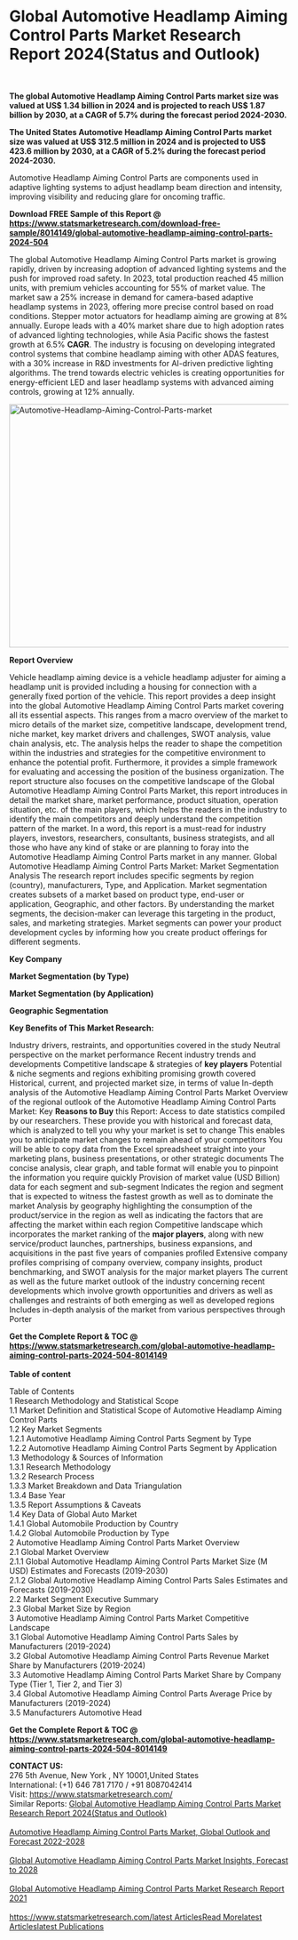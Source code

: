 <h1>Global Automotive Headlamp Aiming Control Parts Market Research Report 2024(Status and Outlook)</h1><br/><p><strong>The global Automotive Headlamp Aiming Control Parts market size was valued at US$ 1.34 billion in 2024 and is projected to reach US$ 1.87 billion by 2030, at a <strong>CAGR</strong> of 5.7% during the forecast period 2024-2030.</strong></p><p><strong>The United States Automotive Headlamp Aiming Control Parts market size was valued at US$ 312.5 million in 2024 and is projected to US$ 423.6 million by 2030, at a <strong>CAGR</strong> of 5.2% during the forecast period 2024-2030.</strong></p><p>Automotive Headlamp Aiming Control Parts are components used in adaptive lighting systems to adjust headlamp beam direction and intensity, improving visibility and reducing glare for oncoming traffic.</p><p><strong>Download FREE Sample of this Report @ <a href="https://www.statsmarketresearch.com/download-free-sample/8014149/global-automotive-headlamp-aiming-control-parts-2024-504">https://www.statsmarketresearch.com/download-free-sample/8014149/global-automotive-headlamp-aiming-control-parts-2024-504</a></strong></p><p>The global Automotive Headlamp Aiming Control Parts market is growing rapidly, driven by increasing adoption of advanced lighting systems and the push for improved road safety. In 2023, total production reached 45 million units, with premium vehicles accounting for 55% of market value. The market saw a 25% increase in demand for camera-based adaptive headlamp systems in 2023, offering more precise control based on road conditions. Stepper motor actuators for headlamp aiming are growing at 8% annually. Europe leads with a 40% market share due to high adoption rates of advanced lighting technologies, while Asia Pacific shows the fastest growth at 6.5% <strong>CAGR</strong>. The industry is focusing on developing integrated control systems that combine headlamp aiming with other ADAS features, with a 30% increase in R&D investments for AI-driven predictive lighting algorithms. The trend towards electric vehicles is creating opportunities for energy-efficient LED and laser headlamp systems with advanced aiming controls, growing at 12% annually.</p><p><img alt="Automotive-Headlamp-Aiming-Control-Parts-market" src="https://www.grandresearchstore.com/assets/report-images/Automotive_Headlamp_Aiming_Control_Parts_market_1.png" style="width: 730px; height: 438px;"></p><p><strong>Report Overview</strong></p><p>Vehicle headlamp aiming device is a vehicle headlamp adjuster for aiming a headlamp unit is provided including a housing for connection with a generally fixed portion of the vehicle. This report provides a deep insight into the global Automotive Headlamp Aiming Control Parts market covering all its essential aspects. This ranges from a macro overview of the market to micro details of the market size, competitive landscape, development trend, niche market, key market drivers and challenges, SWOT analysis, value chain analysis, etc. The analysis helps the reader to shape the competition within the industries and strategies for the competitive environment to enhance the potential profit. Furthermore, it provides a simple framework for evaluating and accessing the position of the business organization. The report structure also focuses on the competitive landscape of the Global Automotive Headlamp Aiming Control Parts Market, this report introduces in detail the market share, market performance, product situation, operation situation, etc. of the main players, which helps the readers in the industry to identify the main competitors and deeply understand the competition pattern of the market. In a word, this report is a must-read for industry players, investors, researchers, consultants, business strategists, and all those who have any kind of stake or are planning to foray into the Automotive Headlamp Aiming Control Parts market in any manner. Global Automotive Headlamp Aiming Control Parts Market: Market Segmentation Analysis The research report includes specific segments by region (country), manufacturers, Type, and Application. Market segmentation creates subsets of a market based on product type, end-user or application, Geographic, and other factors. By understanding the market segments, the decision-maker can leverage this targeting in the product, sales, and marketing strategies. Market segments can power your product development cycles by informing how you create product offerings for different segments.</p><p><strong>Key Company</strong></p><p><strong>Market Segmentation (by Type)</strong></p><p><strong>Market Segmentation (<strong>by Application</strong>)</strong></p><p><strong>Geographic Segmentation</strong></p><p><strong>Key Benefits of This Market Research:</strong></p><p>Industry drivers, restraints, and opportunities covered in the study Neutral perspective on the market performance Recent industry trends and developments Competitive landscape & strategies of <strong>key players</strong> Potential & niche segments and regions exhibiting promising growth covered Historical, current, and projected market size, in terms of value In-depth analysis of the Automotive Headlamp Aiming Control Parts Market Overview of the regional outlook of the Automotive Headlamp Aiming Control Parts Market: Key <strong>Reasons to Buy</strong> this Report: Access to date statistics compiled by our researchers. These provide you with historical and forecast data, which is analyzed to tell you why your market is set to change This enables you to anticipate market changes to remain ahead of your competitors You will be able to copy data from the Excel spreadsheet straight into your marketing plans, business presentations, or other strategic documents The concise analysis, clear graph, and table format will enable you to pinpoint the information you require quickly Provision of market value (USD Billion) data for each segment and sub-segment Indicates the region and segment that is expected to witness the fastest growth as well as to dominate the market Analysis by geography highlighting the consumption of the product/service in the region as well as indicating the factors that are affecting the market within each region Competitive landscape which incorporates the market ranking of the <strong>major players</strong>, along with new service/product launches, partnerships, business expansions, and acquisitions in the past five years of companies profiled Extensive company profiles comprising of company overview, company insights, product benchmarking, and SWOT analysis for the major market players The current as well as the future market outlook of the industry concerning recent developments which involve growth opportunities and drivers as well as challenges and restraints of both emerging as well as developed regions Includes in-depth analysis of the market from various perspectives through Porter</p><div><b>Get the Complete Report & TOC @ <a href="https://www.statsmarketresearch.com/global-automotive-headlamp-aiming-control-parts-2024-504-8014149">https://www.statsmarketresearch.com/global-automotive-headlamp-aiming-control-parts-2024-504-8014149</a></b></div><br><b>Table of content</b><p>Table of Contents<br /> 1 Research Methodology and Statistical Scope<br /> 1.1 Market Definition and Statistical Scope of Automotive Headlamp Aiming Control Parts<br /> 1.2 Key Market Segments<br /> 1.2.1 Automotive Headlamp Aiming Control Parts Segment by Type<br /> 1.2.2 Automotive Headlamp Aiming Control Parts Segment by Application<br /> 1.3 Methodology & Sources of Information<br /> 1.3.1 Research Methodology<br /> 1.3.2 Research Process<br /> 1.3.3 Market Breakdown and Data Triangulation<br /> 1.3.4 Base Year<br /> 1.3.5 Report Assumptions & Caveats<br /> 1.4 Key Data of Global Auto Market<br /> 1.4.1 Global Automobile Production by Country<br /> 1.4.2 Global Automobile Production by Type<br /> 2 Automotive Headlamp Aiming Control Parts Market Overview<br /> 2.1 Global Market Overview<br /> 2.1.1 Global Automotive Headlamp Aiming Control Parts Market Size (M USD) Estimates and Forecasts (2019-2030)<br /> 2.1.2 Global Automotive Headlamp Aiming Control Parts Sales Estimates and Forecasts (2019-2030)<br /> 2.2 Market Segment Executive Summary<br /> 2.3 Global Market Size by Region<br /> 3 Automotive Headlamp Aiming Control Parts Market Competitive Landscape<br /> 3.1 Global Automotive Headlamp Aiming Control Parts Sales by Manufacturers (2019-2024)<br /> 3.2 Global Automotive Headlamp Aiming Control Parts Revenue Market Share by Manufacturers (2019-2024)<br /> 3.3 Automotive Headlamp Aiming Control Parts Market Share by Company Type (Tier 1, Tier 2, and Tier 3)<br /> 3.4 Global Automotive Headlamp Aiming Control Parts Average Price by Manufacturers (2019-2024)<br /> 3.5 Manufacturers Automotive Head<br><div><b>Get the Complete Report & TOC @ <a href="https://www.statsmarketresearch.com/global-automotive-headlamp-aiming-control-parts-2024-504-8014149">https://www.statsmarketresearch.com/global-automotive-headlamp-aiming-control-parts-2024-504-8014149</a></b></div></p> <b>CONTACT US:</b><br>276 5th Avenue, New York , NY 10001,United States<br>International: (+1) 646 781 7170 / +91 8087042414<br>Visit: <a href="https://www.statsmarketresearch.com/">https://www.statsmarketresearch.com/</a><br>Similar Reports: <a href="https://www.statsmarketresearch.com/global-automotive-headlamp-aiming-control-parts-2024-504-8014149">Global Automotive Headlamp Aiming Control Parts Market Research Report 2024(Status and Outlook)</a><br/><br/><a href="https://www.statsmarketresearch.com/global-automotive-headlamp-aiming-control-parts-2024-504-8014149">Automotive Headlamp Aiming Control Parts Market, Global Outlook and Forecast 2022-2028</a><br/><br/><a href="https://www.statsmarketresearch.com/global-automotive-headlamp-aiming-control-parts-2024-504-8014149">Global Automotive Headlamp Aiming Control Parts Market Insights, Forecast to 2028</a><br/><br/><a href="https://www.statsmarketresearch.com/global-automotive-headlamp-aiming-control-parts-2024-504-8014149">Global Automotive Headlamp Aiming Control Parts Market Research Report 2021</a><br/><br/><a href="https://gyeongbokgung.com">https://www.statsmarketresearch.com/</a><a href="https://hallyeomaritime.com">latest Articles</a><a href="https://jingwansa.com">Read More</a><a href=https://nguoiviet.jp/">latest Articles</a><a href="https://www.intelmarketresearch.com/">latest Publications</a>